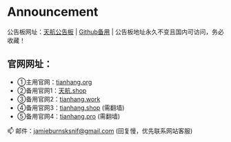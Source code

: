 # Announcement
公告板网址：[天航公告板](https://天航.net) | [Github备用](https://github.com/tianhangshop/Announcement "Github地址") | 公告板地址永久不变且国内可访问，务必收藏！

## 官网网址：
- ①主用官网：[tianhang.org](https://tianhang.org/)
- ②备用官网1：[天航.shop](https://天航.shop/)
- ③备用官网2：[tianhang.work](https://tianhang.work/)
- ④备用官网3：[tianhang.shop](https://tianhang.shop/) (需翻墙)
- ⑤备用官网4：[tianhang.pro](https://tianhang.pro/) (需翻墙)

📫 邮件：jamieburnsksnif@gmail.com (回复慢，优先联系网站客服)
